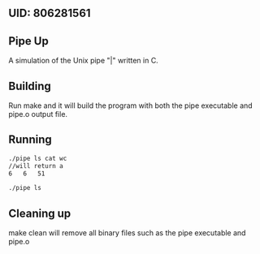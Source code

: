 ## UID: 806281561

## Pipe Up

A simulation of the Unix pipe "|"  written in C.

## Building

Run make and it will build the program with both the pipe executable and pipe.o output file.

## Running

```bash
./pipe ls cat wc 
//will return a
6   6   51

./pipe ls 
```
## Cleaning up

make clean will remove all binary files such as the pipe executable and pipe.o